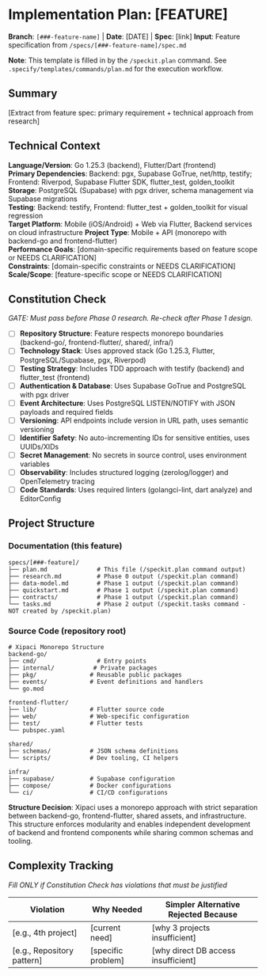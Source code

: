 # Implementation Plan: [FEATURE]

**Branch**: `[###-feature-name]` | **Date**: [DATE] | **Spec**: [link]
**Input**: Feature specification from `/specs/[###-feature-name]/spec.md`

**Note**: This template is filled in by the `/speckit.plan` command. See `.specify/templates/commands/plan.md` for the execution workflow.

## Summary

[Extract from feature spec: primary requirement + technical approach from research]

## Technical Context

**Language/Version**: Go 1.25.3 (backend), Flutter/Dart (frontend)  
**Primary Dependencies**: Backend: pgx, Supabase GoTrue, net/http, testify; Frontend: Riverpod, Supabase Flutter SDK, flutter_test, golden_toolkit  
**Storage**: PostgreSQL (Supabase) with pgx driver, schema management via Supabase migrations  
**Testing**: Backend: testify, Frontend: flutter_test + golden_toolkit for visual regression  
**Target Platform**: Mobile (iOS/Android) + Web via Flutter, Backend services on cloud infrastructure
**Project Type**: Mobile + API (monorepo with backend-go and frontend-flutter)  
**Performance Goals**: [domain-specific requirements based on feature scope or NEEDS CLARIFICATION]  
**Constraints**: [domain-specific constraints or NEEDS CLARIFICATION]  
**Scale/Scope**: [feature-specific scope or NEEDS CLARIFICATION]

## Constitution Check

*GATE: Must pass before Phase 0 research. Re-check after Phase 1 design.*

- [ ] **Repository Structure**: Feature respects monorepo boundaries (backend-go/, frontend-flutter/, shared/, infra/)
- [ ] **Technology Stack**: Uses approved stack (Go 1.25.3, Flutter, PostgreSQL/Supabase, pgx, Riverpod)
- [ ] **Testing Strategy**: Includes TDD approach with testify (backend) and flutter_test (frontend)
- [ ] **Authentication & Database**: Uses Supabase GoTrue and PostgreSQL with pgx driver
- [ ] **Event Architecture**: Uses PostgreSQL LISTEN/NOTIFY with JSON payloads and required fields
- [ ] **Versioning**: API endpoints include version in URL path, uses semantic versioning
- [ ] **Identifier Safety**: No auto-incrementing IDs for sensitive entities, uses UUIDs/XIDs
- [ ] **Secret Management**: No secrets in source control, uses environment variables
- [ ] **Observability**: Includes structured logging (zerolog/logger) and OpenTelemetry tracing
- [ ] **Code Standards**: Uses required linters (golangci-lint, dart analyze) and EditorConfig

## Project Structure

### Documentation (this feature)

```
specs/[###-feature]/
├── plan.md              # This file (/speckit.plan command output)
├── research.md          # Phase 0 output (/speckit.plan command)
├── data-model.md        # Phase 1 output (/speckit.plan command)
├── quickstart.md        # Phase 1 output (/speckit.plan command)
├── contracts/           # Phase 1 output (/speckit.plan command)
└── tasks.md             # Phase 2 output (/speckit.tasks command - NOT created by /speckit.plan)
```

### Source Code (repository root)
```
# Xipaci Monorepo Structure
backend-go/
├── cmd/                 # Entry points
├── internal/           # Private packages
├── pkg/               # Reusable public packages
├── events/            # Event definitions and handlers
└── go.mod

frontend-flutter/
├── lib/               # Flutter source code
├── web/               # Web-specific configuration
├── test/              # Flutter tests
└── pubspec.yaml

shared/
├── schemas/           # JSON schema definitions
└── scripts/           # Dev tooling, CI helpers

infra/
├── supabase/          # Supabase configuration
├── compose/           # Docker configurations
└── ci/                # CI/CD configurations
```

**Structure Decision**: Xipaci uses a monorepo approach with strict separation between backend-go, frontend-flutter, shared assets, and infrastructure. This structure enforces modularity and enables independent development of backend and frontend components while sharing common schemas and tooling.

## Complexity Tracking

*Fill ONLY if Constitution Check has violations that must be justified*

| Violation | Why Needed | Simpler Alternative Rejected Because |
|-----------|------------|-------------------------------------|
| [e.g., 4th project] | [current need] | [why 3 projects insufficient] |
| [e.g., Repository pattern] | [specific problem] | [why direct DB access insufficient] |

